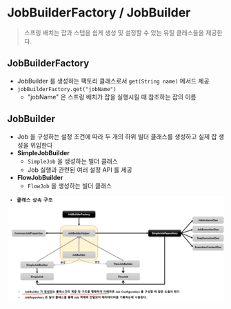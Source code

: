  # JobBuilderFactory / JobBuilder
> 스프링 배치는 잡과 스텝을 쉽게 생성 및 설정할 수 있는 유틸 클래스들을 제공한다.

## JobBuilderFactory
- JobBuilder 를 생성하는 팩토리 클래스로서 `get(String name)` 메서드 제공
- `jobBuilderFactory.get("jobName")` 
  - "jobName" 은 스프링 배치가 잡을 실행시킬 때 참조하는 잡의 이름

## JobBuilder
- Job 을 구성하는 설정 조건에 따라 두 개의 하위 빌더 클래스를 생성하고 실제 잡 생성을 위임한다
- **SimpleJobBuilder**
  - `SimpleJob` 을 생성하는 빌더 클래스
  - Job 실행과 관련된 여러 설정 API 를 제공
- **FlowJobBuilder**
  - `FlowJob` 을 생성하는 빌더 클래스

![img_2.png](img_2.png)
